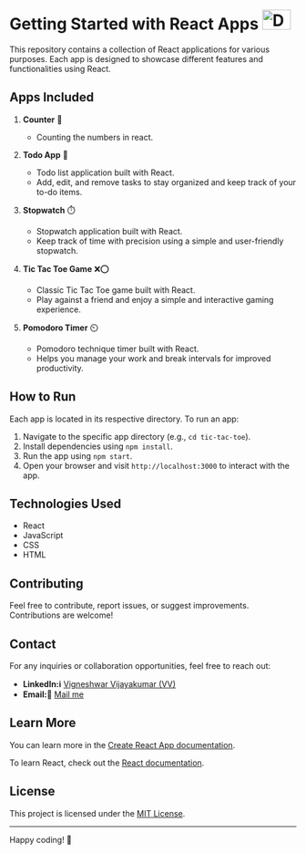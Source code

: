 # Getting Started with React Apps <img src="https://encrypted-tbn0.gstatic.com/images?q=tbn:ANd9GcQMZNi5-bYlSz-R9Y461kDbseMzYs049nIlGrsoRta-tA&s" alt="Description" width="50" height="35">

This repository contains a collection of React applications for various purposes. Each app is designed to showcase different features and functionalities using React.

## Apps Included

1. **Counter** 🔢
   - Counting the numbers in react.

2. **Todo App** 📝
   - Todo list application built with React.
   - Add, edit, and remove tasks to stay organized and keep track of your to-do items.

3. **Stopwatch** ⏱️
   - Stopwatch application built with React.
   - Keep track of time with precision using a simple and user-friendly stopwatch.
     
4. **Tic Tac Toe Game** ❌⭕
   - Classic Tic Tac Toe game built with React.
   - Play against a friend and enjoy a simple and interactive gaming experience.

5. **Pomodoro Timer** ⏲️
   - Pomodoro technique timer built with React.
   - Helps you manage your work and break intervals for improved productivity.

## How to Run

Each app is located in its respective directory. To run an app:

1. Navigate to the specific app directory (e.g., `cd tic-tac-toe`).
2. Install dependencies using `npm install`.
3. Run the app using `npm start`.
4. Open your browser and visit `http://localhost:3000` to interact with the app.

## Technologies Used

- React
- JavaScript
- CSS
- HTML

## Contributing

Feel free to contribute, report issues, or suggest improvements. Contributions are welcome!

## Contact

For any inquiries or collaboration opportunities, feel free to reach out:

- **LinkedIn:ℹ️** [Vigneshwar Vijayakumar (VV)](https://in.linkedin.com/in/vigneshwar-vijayakumar-58583724b)
- **Email:📧** [Mail me](mailto:vigneshwarjosephite@gmail.com)

## Learn More

You can learn more in the [Create React App documentation](https://facebook.github.io/create-react-app/docs/getting-started).

To learn React, check out the [React documentation](https://reactjs.org/).


## License

This project is licensed under the [MIT License](LICENSE).

---

Happy coding! 🚀

